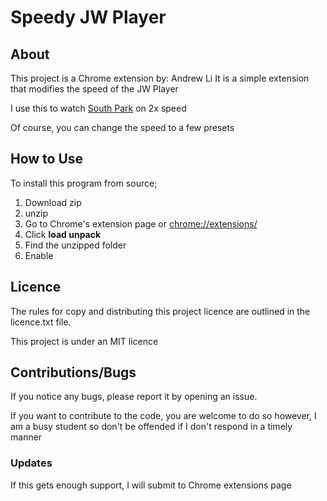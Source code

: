 
# Speedy JW Player

## About

This project is a Chrome extension by: Andrew Li
It is a simple extension that modifies the speed of the JW Player

I use this to watch [South Park](https://www.much.com/shows/south-park/) on 2x speed

Of course, you can change the speed to a few presets

## How to Use

To install this program from source;

1. Download zip
2. unzip
3. Go to Chrome's extension page or [chrome://extensions/](chrome://extensions/)
4. Click **load unpack**
5. Find the unzipped folder
6. Enable

## Licence

The rules for copy and distributing this project licence are 
outlined in the licence.txt file.

This project is under an MIT licence 

## Contributions/Bugs

If you notice any bugs, please report it by opening an issue.

If you want to contribute to the code, you are welcome to do so however, 
I am a busy student so don't be offended if I don't respond in a timely manner

### Updates

If this gets enough support, I will submit to Chrome extensions page

